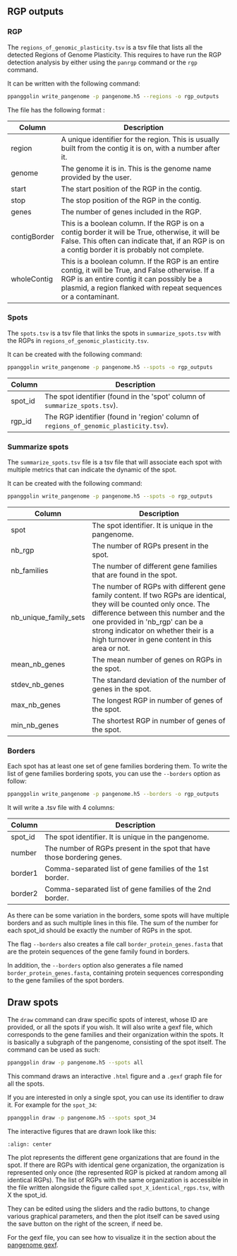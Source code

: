 ## RGP outputs

### RGP

The `regions_of_genomic_plasticity.tsv` is a tsv file that lists all the detected Regions of Genome Plasticity. This requires to have run the RGP detection analysis by either using the `panrgp` command or the `rgp` command.

It can be written with the following command:
```bash
ppanggolin write_pangenome -p pangenome.h5 --regions -o rgp_outputs
```

The file has the following format :

| Column | Description |
|--------|-------------|
|region| A unique identifier for the region. This is usually built from the contig it is on, with a number after it.|
|genome| The genome it is in. This is the genome name provided by the user.|
|start| The start position of the RGP in the contig.|
|stop| The stop position of the RGP in the contig.|
|genes| The number of genes included in the RGP.|
|contigBorder| This is a boolean column. If the RGP is on a contig border it will be True, otherwise, it will be False. This often can indicate that, if an RGP is on a contig border it is probably not complete.|
|wholeContig| This is a boolean column. If the RGP is an entire contig, it will be True, and False otherwise. If a RGP is an entire contig it can possibly be a plasmid, a region flanked with repeat sequences or a contaminant.|

### Spots

The `spots.tsv` is a tsv file that links the spots in `summarize_spots.tsv` with the RGPs in `regions_of_genomic_plasticity.tsv`.

It can be created with the following command:
```bash
ppanggolin write_pangenome -p pangenome.h5 --spots -o rgp_outputs
```

|Column|Description|
|------|------------|
|spot_id| The spot identifier (found in the 'spot' column of `summarize_spots.tsv`).|
|rgp_id| The RGP identifier (found in 'region' column of `regions_of_genomic_plasticity.tsv`).|

### Summarize spots

The `summarize_spots.tsv` file is a tsv file that will associate each spot with multiple metrics that can indicate the dynamic of the spot.

It can be created with the following command:

```bash
ppanggolin write_pangenome -p pangenome.h5 --spots -o rgp_outputs
```

|Column|Description|
|-------|------------|
|spot|The spot identifier. It is unique in the pangenome.|
|nb_rgp|The number of RGPs present in the spot.|
|nb_families| The number of different gene families that are found in the spot.|
|nb_unique_family_sets| The number of RGPs with different gene family content. If two RGPs are identical, they will be counted only once. The difference between this number and the one provided in 'nb_rgp' can be a strong indicator on whether their is a high turnover in gene content in this area or not.|
|mean_nb_genes| The mean number of genes on RGPs in the spot.|
|stdev_nb_genes| The standard deviation of the number of genes in the spot.|
|max_nb_genes| The longest RGP in number of genes of the spot.|
|min_nb_genes| The shortest RGP in number of genes of the spot.|

### Borders

Each spot has at least one set of gene families bordering them. To write the list of gene families bordering spots, you can use the `--borders` option as follow:

```bash
ppanggolin write_pangenome -p pangenome.h5 --borders -o rgp_outputs
```

It will write a .tsv file with 4 columns:

|Column|Description|
|-------|------------|
|spot_id| The spot identifier. It is unique in the pangenome.|
|number| The number of RGPs present in the spot that have those bordering genes.|
|border1| Comma-separated list of gene families of the 1st border.|
|border2| Comma-separated list of gene families of the 2nd border.|

As there can be some variation in the borders, some spots will have multiple borders and as such multiple lines in this file.
The sum of the number for each spot_id should be exactly the number of RGPs in the spot.

The flag `--borders` also creates a file call `border_protein_genes.fasta` that are the protein sequences of the gene family found in borders.

In addition, the `--borders` option also generates a file named `border_protein_genes.fasta`, containing protein sequences corresponding to the gene families of the spot borders.

## Draw spots

The `draw` command can draw specific spots of interest, whose ID are provided, or all the spots if you wish.
It will also write a gexf file, which corresponds to the gene families and their organization within the spots. It is basically a subgraph of the pangenome, consisting of the spot itself.
The command can be used as such:

```bash
ppanggolin draw -p pangenome.h5 --spots all
``` 
This command draws an interactive `.html` figure and a `.gexf` graph file for all the spots.

If you are interested in only a single spot, you can use its identifier to draw it. For example for the `spot_34`:

```bash
ppanggolin draw -p pangenome.h5 --spots spot_34
```

The interactive figures that are drawn look like this:

```{image} ../../_static/drawspot_example.png
:align: center
```

The plot represents the different gene organizations that are found in the spot. If there are RGPs with identical gene organization, the organization is represented only once (the represented RGP is picked at random among all identical RGPs). The list of RGPs with the same organization is accessible in the file written alongside the figure called `spot_X_identical_rgps.tsv`, with X the spot_id.

They can be edited using the sliders and the radio buttons, to change various graphical parameters, and then the plot itself can be saved using the save button on the right of the screen, if need be.

For the gexf file, you can see how to visualize it in the section about the [pangenome gexf](../PangenomeAnalyses/pangenomeGraphOut.md#pangenome-graph-output).
